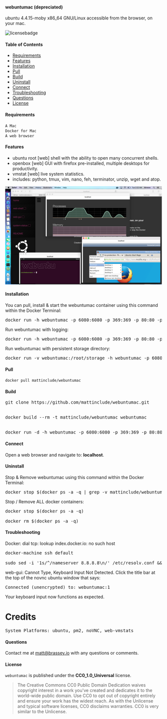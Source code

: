 #### webuntumac (depreciated)

ubuntu 4.4.15-moby x86_64 GNU/Linux accessible from the browser, on your mac.

![licensebadge](https://img.shields.io/badge/license-CC0_1.0_Universal-blue)

#### Table of Contents

* [Requirements](#Requirements)
* [Features](#Features)
* [Installation](#Installation)
* [Pull](#Pull)
* [Build](#Build)
* [Uninstall](#Uninstall)
* [Connect](#Connect)
* [Troubleshooting](#Troubleshooting)
* [Questions](#Questions)
* [License](#License)

#### Requirements

    A Mac
    Docker for Mac
    A web browser

#### Features

* ubuntu root [web] shell with the ability to open many concurrent shells.
* openbox [web] GUI with firefox pre-installed, multiple desktops for productivity.
* vmstat [web] live system statistics.
* includes: python, tmux, vim, nano, feh, terminator, unzip, wget and atop.

[<img src="/initialize/webuntumac_screenie.png">](https://brassey.io/)

#### Installation
You can pull, install & start the webuntumac container using this command within the Docker Terminal:
<pre>
docker run -h webuntumac -p 6080:6080 -p 369:369 -p 80:80 -p 88:8010 -d -i mattinclude/webuntumac
</pre>
Run webuntumac with logging:
<pre>
docker run -h webuntumac -p 6080:6080 -p 369:369 -p 80:80 -p 88:8010 -t -i mattinclude/webuntumac
</pre>
Run webuntumac with persistent storage directory:
<pre>
docker run -v webuntumac:/root/storage -h webuntumac -p 6080:6080 -p 369:369 -p 80:80 -p 88:8010 -d -i mattinclude/webuntumac
</pre>

#### Pull

    docker pull mattinclude/webuntumac

#### Build

<pre>
git clone https://github.com/mattinclude/webuntumac.git
<br>
docker build --rm -t mattinclude/webuntumac webuntumac
<br>
docker run -d -h webuntumac -p 6080:6080 -p 369:369 -p 80:80 -p 88:8010 -d -i mattinclude/webuntumac
</pre>

#### Connect

Open a web browser and navigate to: <b>localhost</b>.

#### Uninstall

Stop & Remove webuntumac using this command within the Docker Terminal:
<pre>
docker stop $(docker ps -a -q | grep -v mattinclude/webuntumac) && docker rmi -f mattinclude/webuntumac
</pre>
Stop / Remove ALL docker containers:
<pre>
docker stop $(docker ps -a -q) <br>
docker rm $(docker ps -a -q)
</pre>

#### Troubleshooting

Docker: dial tcp: lookup index.docker.io: no such host
<pre>
docker-machine ssh default <br>
sudo sed -i '1s/^/nameserver 8.8.8.8\n/' /etc/resolv.conf && exit
</pre>
web-gui: Cannot Type, Keyboard Input Not Detected. Click the title bar at the top of the novnc ubuntu window
that says:
<pre>
Connected (unencrypted) to: webuntumac:1
</pre>
Your keyboard input now functions as expected.
<h1>Credits</h1>
<pre>
System Platforms: ubuntu, pm2, noVNC, web-vmstats
</pre>

#### Questions
Contact me at [matt@brassey.io](mailto:matt@brassey.io) with any questions or comments.

#### License
`webuntumac` is published under the __CC0_1.0_Universal__ license.

> The Creative Commons CC0 Public Domain Dedication waives copyright interest in a work you've created and dedicates it to the world-wide public domain. Use CC0 to opt out of copyright entirely and ensure your work has the widest reach. As with the Unlicense and typical software licenses, CC0 disclaims warranties. CC0 is very similar to the Unlicense.